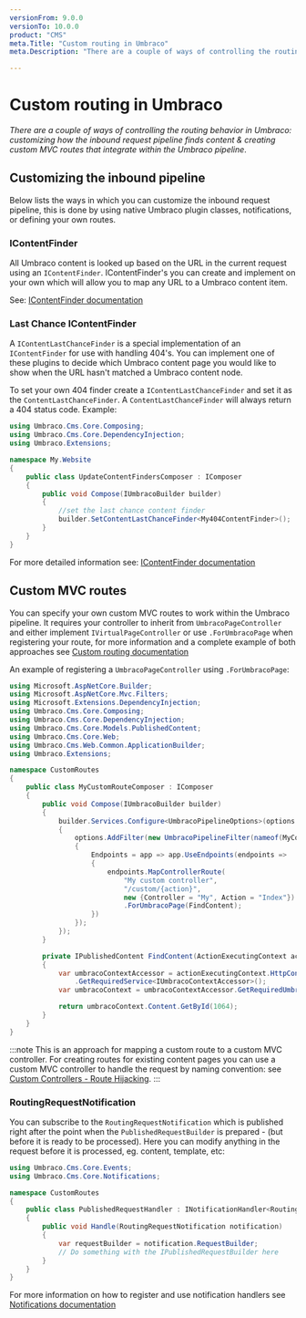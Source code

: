 ```yaml
---
versionFrom: 9.0.0
versionTo: 10.0.0
product: "CMS"
meta.Title: "Custom routing in Umbraco"
meta.Description: "There are a couple of ways of controlling the routing behavior in Umbraco: customizing how the inbound request pipeline finds content & creating custom MVC routes that integrate within the Umbraco pipeline"

---
```


# Custom routing in Umbraco

_There are a couple of ways of controlling the routing behavior in Umbraco: customizing how the inbound request pipeline finds content & creating custom MVC routes that integrate within the Umbraco pipeline_.

## Customizing the inbound pipeline

Below lists the ways in which you can customize the inbound request pipeline, this is done by using native Umbraco plugin classes, notifications, or defining your own routes.

### IContentFinder

All Umbraco content is looked up based on the URL in the current request using an `IContentFinder`. IContentFinder's you can create and implement on your own which will allow you to map any URL to a Umbraco content item.

See: [IContentFinder documentation](../../Reference/Routing/Request-Pipeline/IContentFinder.md)

### Last Chance IContentFinder

A `IContentLastChanceFinder` is a special implementation of an `IContentFinder` for use with handling 404's. You can implement one of these plugins to decide which Umbraco content page you would like to show when the URL hasn't matched a Umbraco content node.

To set your own 404 finder create a `IContentLastChanceFinder` and set it as the `ContentLastChanceFinder`. A `ContentLastChanceFinder` will always return a 404 status code. Example:

```csharp
using Umbraco.Cms.Core.Composing;
using Umbraco.Cms.Core.DependencyInjection;
using Umbraco.Extensions;

namespace My.Website
{
    public class UpdateContentFindersComposer : IComposer
    {
        public void Compose(IUmbracoBuilder builder)
        {
            //set the last chance content finder
            builder.SetContentLastChanceFinder<My404ContentFinder>();
        }
    }
}
```

For more detailed information see: [IContentFinder documentation](../../Reference/Routing/Request-Pipeline/IContentFinder.md#notfoundhandlers)

## Custom MVC routes

You can specify your own custom MVC routes to work within the Umbraco pipeline. It requires your controller to inherit from `UmbracoPageController` and either implement `IVirtualPageController` or use `.ForUmbracoPage` when registering your route, for more information and a complete example of both approaches see [Custom routing documentation](../../Reference/Routing/custom-routes#custom-routes-within-the-umbraco-pipeline)

An example of registering a `UmbracoPageController` using `.ForUmbracoPage`:

```csharp
using Microsoft.AspNetCore.Builder;
using Microsoft.AspNetCore.Mvc.Filters;
using Microsoft.Extensions.DependencyInjection;
using Umbraco.Cms.Core.Composing;
using Umbraco.Cms.Core.DependencyInjection;
using Umbraco.Cms.Core.Models.PublishedContent;
using Umbraco.Cms.Core.Web;
using Umbraco.Cms.Web.Common.ApplicationBuilder;
using Umbraco.Extensions;

namespace CustomRoutes
{
    public class MyCustomRouteComposer : IComposer
    {
        public void Compose(IUmbracoBuilder builder)
        {
            builder.Services.Configure<UmbracoPipelineOptions>(options =>
            {
                options.AddFilter(new UmbracoPipelineFilter(nameof(MyController))
                {
                    Endpoints = app => app.UseEndpoints(endpoints =>
                    {
                        endpoints.MapControllerRoute(
                            "My custom controller",
                            "/custom/{action}",
                            new {Controller = "My", Action = "Index"})
                            .ForUmbracoPage(FindContent);
                    })
                });
            });
        }

        private IPublishedContent FindContent(ActionExecutingContext actionExecutingContext)
        {
            var umbracoContextAccessor = actionExecutingContext.HttpContext.RequestServices
                .GetRequiredService<IUmbracoContextAccessor>();
            var umbracoContext = umbracoContextAccessor.GetRequiredUmbracoContext();

            return umbracoContext.Content.GetById(1064);
        }
    }
}
```

:::note
This is an approach for mapping a custom route to a custom MVC controller. For creating routes for existing content pages you can use a custom MVC controller to handle the request by naming convention: see [Custom Controllers - Route Hijacking](../../Reference/Routing/custom-controllers.md).
:::

### RoutingRequestNotification

You can subscribe to the `RoutingRequestNotification` which is published right after the point when the `PublishedRequestBuilder` is prepared - (but before it is ready to be processed). Here you can modify anything in the request before it is processed, eg. content, template, etc:

```csharp
using Umbraco.Cms.Core.Events;
using Umbraco.Cms.Core.Notifications;

namespace CustomRoutes
{
    public class PublishedRequestHandler : INotificationHandler<RoutingRequestNotification>
    {
        public void Handle(RoutingRequestNotification notification)
        {
            var requestBuilder = notification.RequestBuilder;
            // Do something with the IPublishedRequestBuilder here
        }
    }
}
```

For more information on how to register and use notification handlers see [Notifications documentation](../../Reference/Notifications/index)